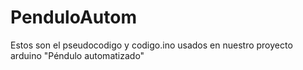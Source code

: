 # PenduloAutom
Estos son el pseudocodigo y codigo.ino usados en nuestro proyecto arduino "Péndulo automatizado"
